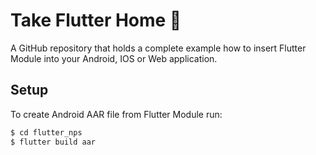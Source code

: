 
# Take Flutter Home 🧪

A GitHub repository that holds a complete example how to insert Flutter Module into your Android, IOS or Web application.

## Setup

To create Android AAR file from Flutter Module run:

```sh
$ cd flutter_nps
$ flutter build aar
``` 
 
